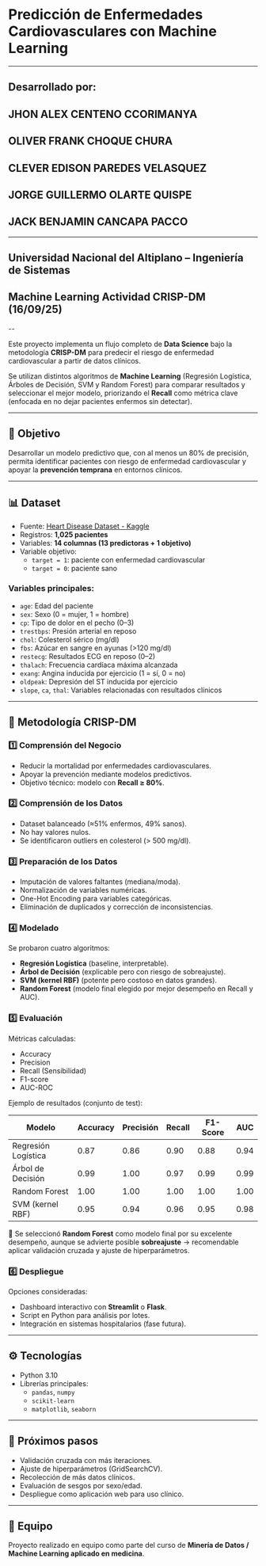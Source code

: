 # Predicción de Enfermedades Cardiovasculares con Machine Learning

---

## Desarrollado por:

## JHON ALEX CENTENO CCORIMANYA

## OLIVER FRANK CHOQUE CHURA

## CLEVER EDISON PAREDES VELASQUEZ

## JORGE GUILLERMO OLARTE QUISPE

## JACK BENJAMIN CANCAPA PACCO

---

## Universidad Nacional del Altiplano – Ingeniería de Sistemas

## Machine Learning Actividad CRISP-DM (16/09/25)

--

Este proyecto implementa un flujo completo de **Data Science** bajo la metodología **CRISP-DM** para predecir el riesgo de enfermedad cardiovascular a partir de datos clínicos.

Se utilizan distintos algoritmos de **Machine Learning** (Regresión Logística, Árboles de Decisión, SVM y Random Forest) para comparar resultados y seleccionar el mejor modelo, priorizando el **Recall** como métrica clave (enfocada en no dejar pacientes enfermos sin detectar).

---

## 🚀 Objetivo

Desarrollar un modelo predictivo que, con al menos un 80% de precisión, permita identificar pacientes con riesgo de enfermedad cardiovascular y apoyar la **prevención temprana** en entornos clínicos.

---

## 📊 Dataset

- Fuente: [Heart Disease Dataset - Kaggle](https://www.kaggle.com/datasets/johnsmith88/heart-disease-dataset)
- Registros: **1,025 pacientes**
- Variables: **14 columnas (13 predictoras + 1 objetivo)**
- Variable objetivo:
  - `target = 1`: paciente con enfermedad cardiovascular
  - `target = 0`: paciente sano

### Variables principales:

- `age`: Edad del paciente
- `sex`: Sexo (0 = mujer, 1 = hombre)
- `cp`: Tipo de dolor en el pecho (0–3)
- `trestbps`: Presión arterial en reposo
- `chol`: Colesterol sérico (mg/dl)
- `fbs`: Azúcar en sangre en ayunas (>120 mg/dl)
- `restecg`: Resultados ECG en reposo (0–2)
- `thalach`: Frecuencia cardíaca máxima alcanzada
- `exang`: Angina inducida por ejercicio (1 = sí, 0 = no)
- `oldpeak`: Depresión del ST inducida por ejercicio
- `slope`, `ca`, `thal`: Variables relacionadas con resultados clínicos

---

## 🧪 Metodología CRISP-DM

### 1️⃣ Comprensión del Negocio

- Reducir la mortalidad por enfermedades cardiovasculares.
- Apoyar la prevención mediante modelos predictivos.
- Objetivo técnico: modelo con **Recall ≥ 80%**.

### 2️⃣ Comprensión de los Datos

- Dataset balanceado (≈51% enfermos, 49% sanos).
- No hay valores nulos.
- Se identificaron outliers en colesterol (> 500 mg/dl).

### 3️⃣ Preparación de los Datos

- Imputación de valores faltantes (mediana/moda).
- Normalización de variables numéricas.
- One-Hot Encoding para variables categóricas.
- Eliminación de duplicados y corrección de inconsistencias.

### 4️⃣ Modelado

Se probaron cuatro algoritmos:

- **Regresión Logística** (baseline, interpretable).
- **Árbol de Decisión** (explicable pero con riesgo de sobreajuste).
- **SVM (kernel RBF)** (potente pero costoso en datos grandes).
- **Random Forest** (modelo final elegido por mejor desempeño en Recall y AUC).

### 5️⃣ Evaluación

Métricas calculadas:

- Accuracy
- Precision
- Recall (Sensibilidad)
- F1-score
- AUC-ROC

Ejemplo de resultados (conjunto de test):

| Modelo              | Accuracy | Precisión | Recall | F1-Score | AUC  |
| ------------------- | -------- | --------- | ------ | -------- | ---- |
| Regresión Logística | 0.87     | 0.86      | 0.90   | 0.88     | 0.94 |
| Árbol de Decisión   | 0.99     | 1.00      | 0.97   | 0.99     | 0.99 |
| Random Forest       | 1.00     | 1.00      | 1.00   | 1.00     | 1.00 |
| SVM (kernel RBF)    | 0.95     | 0.94      | 0.96   | 0.95     | 0.98 |

🔎 Se seleccionó **Random Forest** como modelo final por su excelente desempeño, aunque se advierte posible **sobreajuste** → recomendable aplicar validación cruzada y ajuste de hiperparámetros.

### 6️⃣ Despliegue

Opciones consideradas:

- Dashboard interactivo con **Streamlit** o **Flask**.
- Script en Python para análisis por lotes.
- Integración en sistemas hospitalarios (fase futura).

---

## ⚙️ Tecnologías

- Python 3.10
- Librerías principales:
  - `pandas`, `numpy`
  - `scikit-learn`
  - `matplotlib`, `seaborn`

---

## 📌 Próximos pasos

- Validación cruzada con más iteraciones.
- Ajuste de hiperparámetros (GridSearchCV).
- Recolección de más datos clínicos.
- Evaluación de sesgos por sexo/edad.
- Despliegue como aplicación web para uso clínico.

---

## 👥 Equipo

Proyecto realizado en equipo como parte del curso de **Minería de Datos / Machine Learning aplicado en medicina**.
